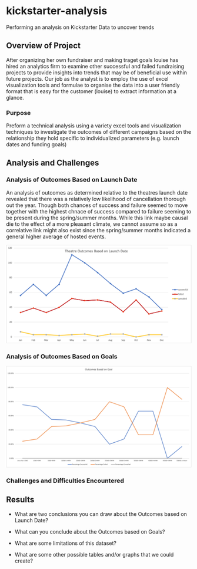 # kickstarter-analysis
Performing an analysis on Kickstarter Data to uncover trends 

## Overview of Project
After organizing her own fundraiser and making traget goals louise has hired an analytics 
firm to examine other successful and failed fundraising projects to provide insights into 
trends that may be of beneficial use within future projects. Our job as the analyst is to 
employ the use of excel visualization tools and formulae to organise the data into a 
user friendly format that is easy for the customer (louise) to extract information at a 
glance.

### Purpose
Preform a technical analysis using a variety excel tools and visualization techniques to
investigate the outcomes of different campaigns based on the relationship they hold
specific to individualized parameters (e.g. launch dates and funding goals)

## Analysis and Challenges

### Analysis of Outcomes Based on Launch Date
An analysis of outcomes as determined relative to the theatres launch date revealed that 
there was a relatively low likelihood of cancellation thorough out the year. Though both
chances of success and failure seemed to move together with the highest chnace of success 
compared to failure seeming to be present during the spring/summer months. While this link
maybe causal die to the effect of a more pleasant climate, we cannot assume so as a correlative
link might also exist since the spring/summer months indicated a general higher average of 
hosted events.

![](resources/Theater_Outcomes_vs_Launch.png)
### Analysis of Outcomes Based on Goals
![](resources/Outcomes_vs_Goals.png)
### Challenges and Difficulties Encountered

## Results

- What are two conclusions you can draw about the Outcomes based on Launch Date?

- What can you conclude about the Outcomes based on Goals?

- What are some limitations of this dataset?

- What are some other possible tables and/or graphs that we could create?
